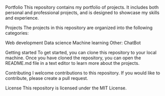 Portfolio
This repository contains my portfolio of projects. It includes both personal and professional projects, and is designed to showcase my skills and experience.

Projects
The projects in this repository are organized into the following categories:

Web development
Data science
Machine learning
Other: ChatBot

Getting started
To get started, you can clone this repository to your local machine. Once you have cloned the repository, you can open the README.md file in a text editor to learn more about the projects.

Contributing
I welcome contributions to this repository. If you would like to contribute, please create a pull request.

License
This repository is licensed under the MIT License.

